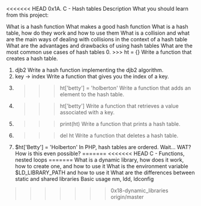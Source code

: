 <<<<<<< HEAD
0x1A. C - Hash tables
Description
What you should learn from this project:

What is a hash function
What makes a good hash function
What is a hash table, how do they work and how to use them
What is a collision and what are the main ways of dealing with collisions in the context of a hash table
What are the advantages and drawbacks of using hash tables
What are the most common use cases of hash tables
0. >>> ht = {}
Write a function that creates a hash table.
1. djb2
Write a hash function implementing the djb2 algorithm.
2. key -> index
Write a function that gives you the index of a key.
3. >>> ht['betty'] = 'holberton'
Write a function that adds an element to the hash table.
4. >>> ht['betty']
Write a function that retrieves a value associated with a key.
5. >>> print(ht)
Write a function that prints a hash table.
6. >>> del ht
Write a function that deletes a hash table.
7. $ht['Betty'] = 'Holberton'
In PHP, hash tables are ordered. Wait… WAT? How is this even possible?
=======
<<<<<<< HEAD
C - Functions, nested loops
=======
What is a dynamic library, how does it work, how to create one, and how to use it
What is the environment variable $LD_LIBRARY_PATH and how to use it
What are the differences between static and shared libraries
Basic usage nm, ldd, ldconfig
>>>>>>> 0x18-dynamic_libraries
>>>>>>> origin/master

